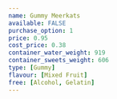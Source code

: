 ```yaml
---
name: Gummy Meerkats
available: FALSE
purchase_option: 1
price: 0.95
cost_price: 0.38
container_water_weight: 919
container_sweets_weight: 606
type: [Gummy]
flavour: [Mixed Fruit]
free: [Alcohol, Gelatin]
---
```

